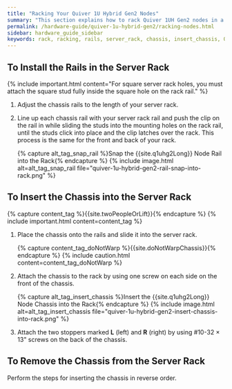```yaml
---
title: "Racking Your Quiver 1U Hybrid Gen2 Nodes"
summary: "This section explains how to rack Quiver 1UH Gen2 nodes in a data center."
permalink: /hardware-guide/quiver-1u-hybrid-gen2/racking-nodes.html
sidebar: hardware_guide_sidebar
keywords: rack, racking, rails, server_rack, chassis, insert_chassis, Quiver_1U_Hybrid_Gen2, Quiver, Quiver_1UH, QVRG2-96T, QVRG2-240T, QVRG296T, QVRG2240T
---
```


## To Install the Rails in the Server Rack
{% include important.html content="For square server rack holes, you must attach the square stud fully inside the square hole on the rack rail." %}

1. Adjust the chassis rails to the length of your server rack.

1. Line up each chassis rail with your server rack rail and push the clip on the rail in while sliding the studs into the mounting holes on the rack rail, until the studs click into place and the clip latches over the rack. This process is the same for the front and back of your rack.

   {% capture alt_tag_snap_rail %}Snap the {{site.q1uhg2Long}} Node Rail into the Rack{% endcapture %}
   {% include image.html alt=alt_tag_snap_rail file="quiver-1u-hybrid-gen2-rail-snap-into-rack.png" %}

<a id="insert-chassis"></a>
## To Insert the Chassis into the Server Rack
{% capture content_tag %}{{site.twoPeopleOrLift}}{% endcapture %}
{% include important.html content=content_tag %}

1. Place the chassis onto the rails and slide it into the server rack.

   {% capture content_tag_doNotWarp %}{{site.doNotWarpChassis}}{% endcapture %}
   {% include caution.html content=content_tag_doNotWarp %}

1. Attach the chassis to the rack by using one screw on each side on the front of the chassis.

   {% capture alt_tag_insert_chassis %}Insert the {{site.q1uhg2Long}} Node Chassis into the Rack{% endcapture %}
   {% include image.html alt=alt_tag_insert_chassis file="quiver-1u-hybrid-gen2-insert-chassis-into-rack.png" %}

1. Attach the two stoppers marked **L** (left) and **R** (right) by using #10-32 &times; 13" screws on the back of the chassis.

<a id="remove-chassis"></a>
## To Remove the Chassis from the Server Rack
Perform the steps for inserting the chassis in reverse order.
